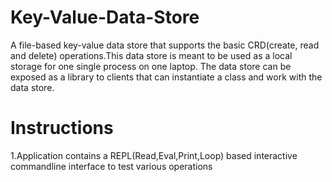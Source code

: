 # Key-Value-Data-Store
A file-based key-value data store that supports the basic CRD(create, read and delete) operations.This data store is meant to be used as a local storage for one single process on one laptop. The data store can be exposed as a library to clients that can instantiate a class and work with the data store.

# Instructions
1.Application contains a REPL(Read,Eval,Print,Loop) based interactive commandline interface to test      various operations
